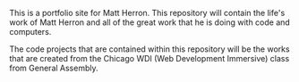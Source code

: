 This is a portfolio site for Matt Herron.  This repository will contain the life's work of Matt Herron and all of the great work that he is doing with code and computers.

The code projects that are contained within this repository will be the works that are created from the Chicago WDI (Web Development Immersive) class from General Assembly.
